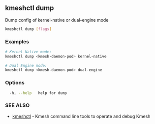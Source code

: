 ## kmeshctl dump

Dump config of kernel-native or dual-engine mode

```bash
kmeshctl dump [flags]
```

### Examples

```bash
# Kernel Native mode:
kmeshctl dump <kmesh-daemon-pod> kernel-native
   
# Dual Engine mode:
kmeshctl dump <kmesh-daemon-pod> dual-engine
```

### Options

```bash
  -h, --help   help for dump
```

### SEE ALSO

* [kmeshctl](kmeshctl.md)  - Kmesh command line tools to operate and debug Kmesh
